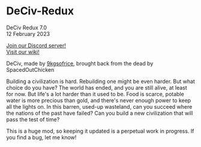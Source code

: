 # DeCiv-Redux

DeCiv Redux 7.0<br>
12 February 2023

[Join our Discord server!](https://discord.gg/SsWZ3w8UFJ)<br>
[Visit our wiki!](https://github.com/SpacedOutChicken/DeCiv-Redux/wiki)

DeCiv, made by [9kgsofrice](https://github.com/9kgsofrice/DeCiv/), brought back from the dead by SpacedOutChicken

Building a civilization is hard. Rebuilding one might be even harder. But what choice do you have? The world has ended, and you are still alive, at least for now. But life's a lot harder than it used to be. Food is scarce, potable water is more precious than gold, and there's never enough power to keep all the lights on. In this barren, used-up wasteland, can you succeed where the nations of the past have failed? Can you build a new civilization that will pass the test of time?

This is a huge mod, so keeping it updated is a perpetual work in progress. If you find a bug, let me know!
